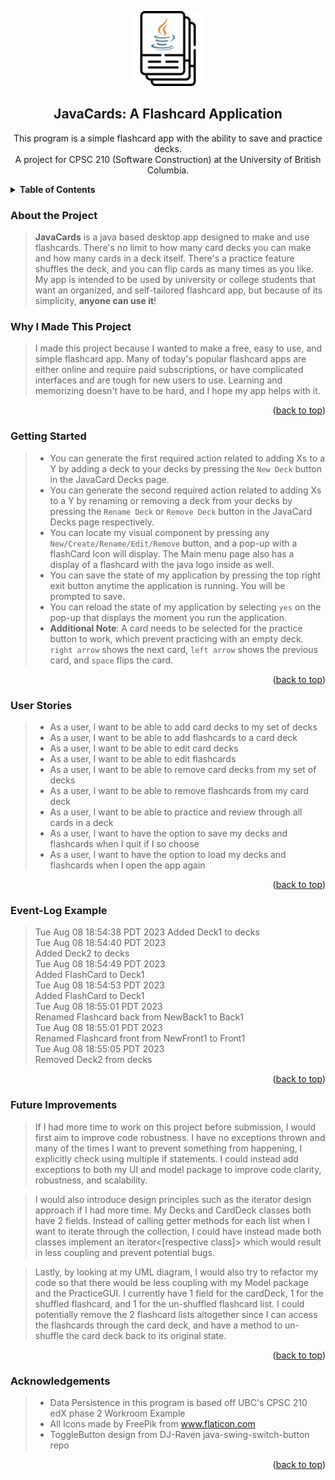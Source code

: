 
<p align="center" >
    <a href="https://github.com/chenanton/virtual-ball-pit">
        <img src="data/images/javaFlashCard.png" alt="Logo" width="120" >
    </a>
    <h2 align="center">JavaCards: A Flashcard Application</h2>

  <p align="center">
    This program is a simple flashcard app with the ability to save and practice decks. <br>A project for CPSC 210 (Software Construction) at the University of British Columbia.
    <br />
  </p >
</p>


<details id="javacards-heading">
  <summary><b> Table of Contents </b></summary>
  <ol>
    <li>
      <a href="#about-the-project">About The Project</a>
        <ul>
        <li><a href="#why-i-made-this-project">Why I Created This</a></li>
        </ul>
    </li>
    <li><a href="#getting-started">Getting Started</a></li>
    <li><a href="#user-stories">User Stories</a></li>
    <li><a href="#event-log-example">Event-Log Example</a></li>
    <li><a href="#future-improvements">Future Improvements</a></li>
    <li><a href="#acknowledgements">Acknowledgments</a></li>
  </ol>
</details>

### About the Project
>**JavaCards** is a java based desktop app designed to make and use flashcards. There's no limit
to how many card decks you can make and how many cards in a deck itself. There's a practice feature shuffles the deck,
and you can flip cards as many times as you like. My app is intended to be used by university or college students that 
want an organized, and self-tailored flashcard app, but because of its simplicity, **anyone can use it**!

### Why I Made This Project
>I made this project because I wanted to make a free, easy to use, and simple flashcard app. Many 
of today's popular flashcard apps are either online and require paid subscriptions, or have 
complicated interfaces and are tough for new users to use. Learning and memorizing doesn't have to
be hard, and I hope my app helps with it.


<p align="right">(<a href="#javacards-heading">back to top</a>)</p>


### Getting Started
> - You can generate the first required action related to adding Xs to a Y by adding a deck to your decks by pressing the 
`New Deck` button in the JavaCard Decks page.
> - You can generate the second required action related to adding Xs to a Y by renaming or removing a deck from your decks
by pressing the `Rename Deck` or `Remove Deck` button in the JavaCard Decks page respectively.
> - You can locate my visual component by pressing any `New/Create/Rename/Edit/Remove` button, and a pop-up with a
flashCard Icon will display. The Main menu page also has a display of a flashcard with the java logo inside as well.
> - You can save the state of my application by pressing the top right exit button anytime the application is running. 
You will be prompted to save.
> - You can reload the state of my application by selecting `yes` on the pop-up that displays the moment you run the 
application.
> - **Additional Note**: A card needs to be selected for the practice button to work, which prevent practicing with
an empty deck. `right arrow` shows the next card, `left arrow`  shows the previous card, and `space` flips the card.  
<p align="right">(<a href="#javacards-heading">back to top</a>)</p>

### User Stories
> - As a user, I want to be able to add card decks to my set of decks
> - As a user, I want to be able to add flashcards to a card deck
> - As a user, I want to be able to edit card decks
> - As a user, I want to be able to edit flashcards
> - As a user, I want to be able to remove card decks from my set of decks
> - As a user, I want to be able to remove flashcards from my card deck
> - As a user, I want to be able to practice and review through all cards in a deck
> - As a user, I want to have the option to save my decks and flashcards when I quit if I so choose
> - As a user, I want to have the option to load my decks and flashcards when I open the app again


<p align="right">(<a href="#javacards-heading">back to top</a>)</p>

### Event-Log Example

>Tue Aug 08 18:54:38 PDT 2023
Added Deck1 to decks  
Tue Aug 08 18:54:40 PDT 2023  
Added Deck2 to decks  
Tue Aug 08 18:54:49 PDT 2023  
Added FlashCard to Deck1  
Tue Aug 08 18:54:53 PDT 2023  
Added FlashCard to Deck1  
Tue Aug 08 18:55:01 PDT 2023  
Renamed Flashcard back from NewBack1 to Back1  
Tue Aug 08 18:55:01 PDT 2023  
Renamed Flashcard front from NewFront1 to Front1  
Tue Aug 08 18:55:05 PDT 2023  
Removed Deck2 from decks

<p align="right">(<a href="#javacards-heading">back to top</a>)</p>

### Future Improvements
>If I had more time to work on this project before submission, I would first aim to improve code robustness. 
I have no exceptions thrown and many of the times I want to prevent something from happening, 
I explicitly check using multiple if statements. I could instead add exceptions to both my UI and model package
to improve code clarity, robustness, and scalability.  

>I would also introduce design principles such as the iterator design approach if I had more time. 
My Decks and CardDeck classes both have 2 fields. Instead of calling getter methods for each list when I want to iterate
through the collection, I could have instead made both classes implement an iterator<[respective class]> which would 
result in less coupling and prevent potential bugs.  

>Lastly, by looking at my UML diagram, I would also try to refactor my code so that there would be less coupling with my 
Model package and the PracticeGUI. I currently have 1 field for the cardDeck, 1 for the shuffled flashcard, and 1 for
the un-shuffled flashcard list. I could potentially remove the 2 flashcard lists altogether since I can access the 
flashcards through the card deck, and have a method to un-shuffle the card deck back to its original state.


<p align="right">(<a href="#javacards-heading">back to top</a>)</p>


### Acknowledgements
> - Data Persistence in this program is based off UBC's CPSC 210 edX phase 2 Workroom Example
> - All Icons made by FreePik from www.flaticon.com
> - ToggleButton design from DJ-Raven java-swing-switch-button repo


<p align="right">(<a href="#javacards-heading">back to top</a>)</p>